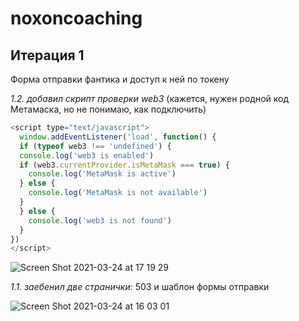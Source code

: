 # noxoncoaching

## Итерация 1
Форма отправки фантика и доступ к ней по токену

*1.2. добавил скрипт проверки web3* (кажется, нужен родной код Метамаска, но не понимаю, как подключить)
```js
<script type="text/javascript">
  window.addEventListener('load', function() {
  if (typeof web3 !== 'undefined') {
  console.log('web3 is enabled')
  if (web3.currentProvider.isMetaMask === true) {
    console.log('MetaMask is active')
  } else {
    console.log('MetaMask is not available')
  }
  } else {
    console.log('web3 is not found')
  }
})
</script>
```
![Screen Shot 2021-03-24 at 17 19 29](https://user-images.githubusercontent.com/9741823/112325892-1d1fc780-8cc5-11eb-8536-c5a7745a9455.png)

*1.1. заебенил две странички:* 503 и шаблон формы отправки

![Screen Shot 2021-03-24 at 16 03 01](https://user-images.githubusercontent.com/9741823/112316940-9ebf2780-8cbc-11eb-92ba-eae26a7e88f2.png)
